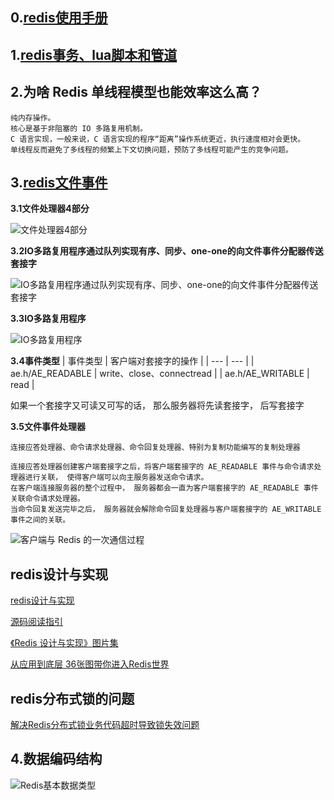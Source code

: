 ## 0.[redis使用手册](http://redisdoc.com/index.html)

## 1.[redis事务、lua脚本和管道](https://blog.csdn.net/fangjian1204/article/details/50585080)

## 2.为啥 Redis 单线程模型也能效率这么高？
```
纯内存操作。
核心是基于非阻塞的 IO 多路复用机制。
C 语言实现，一般来说，C 语言实现的程序“距离”操作系统更近，执行速度相对会更快。
单线程反而避免了多线程的频繁上下文切换问题，预防了多线程可能产生的竞争问题。
```
## 3.[redis文件事件](http://redisbook.com/preview/event/file_event.html)

**3.1文件处理器4部分**

![文件处理器4部分](http://redisbook.com/_images/graphviz-f0d024ca2782cbbe20e2cd1e52540d92f64b3a37.png)

**3.2IO多路复用程序通过队列实现有序、同步、one-one的向文件事件分配器传送套接字**

![IO多路复用程序通过队列实现有序、同步、one-one的向文件事件分配器传送套接字](http://redisbook.com/_images/graphviz-f4835e5b07c5a6ab04e09dc8d887d62a1854ac94.png)

**3.3IO多路复用程序**

![IO多路复用程序](http://redisbook.com/_images/graphviz-840bfb6ea3cc590829fecd9b9062002d59dbf673.png)

**3.4事件类型**
| 事件类型 | 客户端对套接字的操作 |
| --- | --- |
| ae.h/AE_READABLE | write、close、connectread |
| ae.h/AE_WRITABLE | read |

如果一个套接字又可读又可写的话， 那么服务器将先读套接字， 后写套接字

**3.5文件事件处理器**
```
连接应答处理器、命令请求处理器、命令回复处理器、特别为复制功能编写的复制处理器

连接应答处理器创建客户端套接字之后，将客户端套接字的 AE_READABLE 事件与命令请求处理器进行关联， 使得客户端可以向主服务器发送命令请求。
在客户端连接服务器的整个过程中， 服务器都会一直为客户端套接字的 AE_READABLE 事件关联命令请求处理器。
当命令回复发送完毕之后， 服务器就会解除命令回复处理器与客户端套接字的 AE_WRITABLE 事件之间的关联。
```
![客户端与 Redis 的一次通信过程](https://doocs.gitee.io/advanced-java/docs/high-concurrency/images/redis-single-thread-model.png)

## redis设计与实现
[redis设计与实现](http://redisbook.com/)

[源码阅读指引](https://github.com/huangz1990/redis-3.0-annotated)

[《Redis 设计与实现》图片集](http://1e-gallery.redisbook.com/)

[从应用到底层 36张图带你进入Redis世界](https://juejin.cn/post/6906680666214105102?utm_source=gold_browser_extension)

## redis分布式锁的问题
[解决Redis分布式锁业务代码超时导致锁失效问题](https://copyfuture.com/blogs-details/20200319225649988yl21w5wqv89z2fj)

## 4.数据编码结构
![Redis基本数据类型](https://p3-juejin.byteimg.com/tos-cn-i-k3u1fbpfcp/3e11f892646f4f58ab9b6f5d558863cf~tplv-k3u1fbpfcp-watermark.image)
